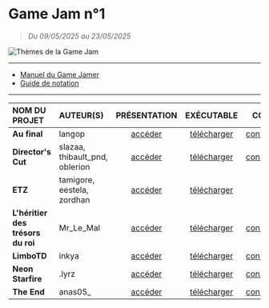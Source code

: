 # Game Jam n°1

> _Du 09/05/2025 au 23/05/2025_

![Thèmes de la Game Jam](https://github.com/jasonchampagne/GameJam/blob/main/20250509-20250523/th%C3%A8mes.png)

---

+ [Manuel du Game Jamer](https://github.com/jasonchampagne/GameJam/blob/main/20250509-20250523/Manuel%20du%20Game%20Jamer.pdf)
+ [Guide de notation](https://github.com/jasonchampagne/GameJam/blob/main/20250509-20250523/Guide%20de%20notation.pdf)

---

|NOM DU PROJET|AUTEUR(S)|PRÉSENTATION|EXÉCUTABLE|CODE|
|:--|:--|:--:|:--:|:--:|
|**Au final**|langop|[accéder](https://github.com/jasonchampagne/GameJam/tree/main/20250509-20250523/Projets/au-final)|[télécharger](https://mega.nz/file/lcV3hYrD#Red523mDxiEKVTvhoPgeRWgwUAqWY3HP-v3DedUTx4Q)|[consulter](https://github.com/jasonchampagne/GameJam/tree/main/20250509-20250523/Projets/au-final/src)|
|**Director's Cut**|slazaa, thibault_pnd, oblerion|[accéder](https://github.com/jasonchampagne/GameJam/tree/main/20250509-20250523/Projets/directors-cut)|[télécharger](https://mega.nz/file/8ZVTnJaZ#-55qebuQ1VUdEhrjUWgFbReybPHhM5mhGx50WPx8wqM)|[consulter](https://github.com/jasonchampagne/GameJam/tree/main/20250509-20250523/Projets/directors-cut/src)|
|**ETZ**|tamigore, eestela, zordhan|[accéder](https://github.com/jasonchampagne/GameJam/tree/main/20250509-20250523/Projets/etz)|[télécharger](https://mega.nz/file/5JszRJZY#BAVStqgtMeswyRVbgS65ZMN5zxFgKd_EpafglM61SAY)|-|
|**L'héritier des trésors du roi**|Mr_Le_Mal|[accéder](https://github.com/jasonchampagne/GameJam/tree/main/20250509-20250523/Projets/heritier-tresors-roi)|[télécharger](#)|[consulter](https://github.com/jasonchampagne/GameJam/tree/main/20250509-20250523/Projets/heritier-tresors-roi/src)|
|**LimboTD**|inkya|[accéder](https://github.com/jasonchampagne/GameJam/tree/main/20250509-20250523/Projets/limbotd)|[télécharger](#)|[consulter](#)|
|**Neon Starfire**|.lyrz|[accéder](https://github.com/jasonchampagne/GameJam/tree/main/20250509-20250523/Projets/neon-starfire)|[télécharger](#)|[consulter](#)|
|**The End**|anas05_|[accéder](https://github.com/jasonchampagne/GameJam/tree/main/20250509-20250523/Projets/the-end)|[télécharger](#)|[consulter](#)|
